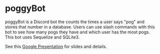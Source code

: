 # poggyBot
poggyBot is a Discord bot the counts the times a user says "pog" and stores that number in a database. Users can use slash commands with this bot to see how many pogs they have and which user has the most pogs. This bot uses Sequelize and SQLite3. 

See this [Google Presentation](https://docs.google.com/presentation/d/12Ccm2GEpvuj6jcQJdUcmMNOgJdCDs9P03u1-iw6sdKc/edit?usp=sharing) for slides and details.
